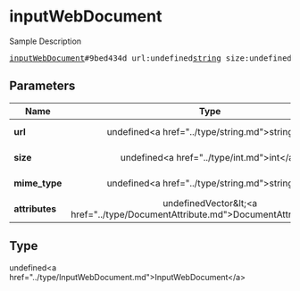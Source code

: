 # inputWebDocument

Sample Description

<pre>
<a href="../constructor/inputWebDocument.md">inputWebDocument</a>#9bed434d url:undefined<a href="../type/string.md">string</a> size:undefined<a href="../type/int.md">int</a> mime_type:undefined<a href="../type/string.md">string</a> attributes:undefinedVector&lt;<a href="../type/DocumentAttribute.md">DocumentAttribute</a>&gt; = undefined<a href="../type/InputWebDocument.md">InputWebDocument</a>;
</pre>

## Parameters

| Name | Type | Description |
|------|:----:|-------------|
| **url** | undefined&lt;a href=&#34;../type/string.md&#34;&gt;string&lt;/a&gt; | Param description |
| **size** | undefined&lt;a href=&#34;../type/int.md&#34;&gt;int&lt;/a&gt; | Param description |
| **mime_type** | undefined&lt;a href=&#34;../type/string.md&#34;&gt;string&lt;/a&gt; | Param description |
| **attributes** | undefinedVector&amp;lt;&lt;a href=&#34;../type/DocumentAttribute.md&#34;&gt;DocumentAttribute&lt;/a&gt;&amp;gt; | Param description |

## Type

undefined&lt;a href=&#34;../type/InputWebDocument.md&#34;&gt;InputWebDocument&lt;/a&gt;
